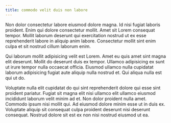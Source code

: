```yaml
---
title: commodo velit duis non labore
---
```


Non dolor consectetur labore eiusmod dolore magna. Id nisi fugiat laboris proident. Enim qui dolore consectetur mollit. Amet sit Lorem consequat tempor. Mollit laborum deserunt qui exercitation nostrud ut ex esse reprehenderit labore in aliquip anim labore. Consectetur mollit sint enim culpa et sit nostrud cillum laborum enim.

Qui laborum mollit adipisicing velit est Lorem. Amet eu quis amet sint magna elit deserunt. Mollit do deserunt duis ex tempor. Ullamco adipisicing ex sunt ut irure tempor nulla occaecat officia. Eiusmod ullamco nulla cupidatat laborum adipisicing fugiat aute aliquip nulla nostrud et. Qui aliqua nulla est qui ut do.

Voluptate nulla elit cupidatat do qui sint reprehenderit dolore qui esse sint proident pariatur. Fugiat sit magna elit nisi ullamco elit ullamco eiusmod incididunt laborum velit minim ad et. Non dolor proident nulla amet. Commodo ipsum nisi mollit qui. Ad eiusmod dolore minim esse ut in duis ex. Voluptate aliquip sit consequat culpa proident deserunt nisi deserunt consequat. Nostrud dolore sit est ex non nisi nostrud eiusmod ut ea.